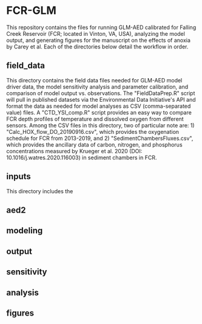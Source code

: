 # FCR-GLM

This repository contains the files for running GLM-AED calibrated for Falling Creek Reservoir (FCR; located in Vinton, VA, USA), analyzing the model output, and generating figures for the manuscript on the effects of anoxia by Carey et al. Each of the directories below detail the workflow in order.

## field_data
This directory contains the field data files needed for GLM-AED model driver data, the model sensitivity analysis and parameter calibration, and comparison of model output vs. observations. The "FieldDataPrep.R" script will pull in published datasets via the Environmental Data Initiative's API and format the data as needed for model analyses as CSV (comma-separated value) files. A "CTD_YSI_comp.R" script provides an easy way to compare FCR depth profiles of temperature and dissolved oxygen from different sensors. Among the CSV files in this directory, two of particular note are: 1) "Calc_HOX_flow_DO_20190916.csv", which provides the oxygenation schedule for FCR from 2013-2019, and 2) "SedimentChambersFluxes.csv", which provides the ancillary data of carbon, nitrogen, and phosphorus concentrations measured by Krueger et al. 2020 (DOI: 10.1016/j.watres.2020.116003) in sediment chambers in FCR.

## inputs
This directory includes the 

## aed2
## modeling
## output
## sensitivity
## analysis
## figures
